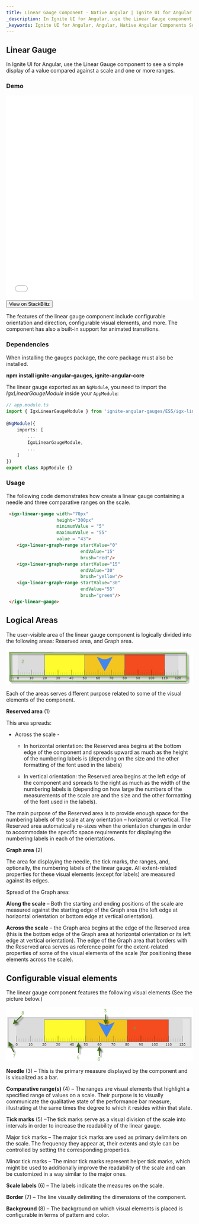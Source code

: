 ```yaml
---
title: Linear Gauge Component - Native Angular | Ignite UI for Angular 
_description: In Ignite UI for Angular, use the Linear Gauge component to see a simple display of a value compared against a scale and one or more ranges.  
_keywords: Ignite UI for Angular, Angular, Native Angular Components Suite, Native Angular Controls, Native Angular Components, Native Angular Components Library, Angular Chart, Angular Data Grid, Angular Chart Control, Angular Grid Component, Angular linear graph Component, Angular linear graph 
---
```

## Linear Gauge

In Ignite UI for Angular, use the Linear Gauge component to see a simple display of a value compared against a scale and one or more ranges.

### Demo

<div class="sample-container" style="height: 550px">
    <iframe id="linear-gauge-sample-iframe" src='{environment:demosBaseUrl}/linear-gauge-sample' width="100%" height="100%" seamless frameBorder="0" onload="onSampleIframeContentLoaded(this);"></iframe>
</div>
<div>
    <button data-localize="stackblitz" class="stackblitz-btn"   data-iframe-id="linear-gauge-sample-iframe" data-demos-base-url="{environment:demosBaseUrl}">View on StackBlitz
    </button>
</div>

<div class="divider--half"></div>

The features of the linear gauge component include configurable orientation and direction, configurable visual elements, and more. The component has also a built-in support for animated transitions.

### Dependencies
When installing the gauges package, the core package must also be installed.

**npm install ignite-angular-gauges, ignite-angular-core**

The linear gauge exported as an `NgModule`, you need to import the _IgxLinearGaugeModule_ inside your `AppModule`:

```typescript
// app.module.ts
import { IgxLinearGaugeModule } from 'ignite-angular-gauges/ES5/igx-linear-gauge-module';

@NgModule({
    imports: [
        ...
        IgxLinearGaugeModule,
        ...
    ]
})
export class AppModule {}
```

<div class="divider--half"></div>

### Usage

The following code demonstrates how create a linear gauge containing a needle and three comparative ranges on the scale.

```html
 <igx-linear-gauge width="70px"
                   height="300px"
                   minimumValue = "5"
                   maximumValue = "55"
                   value = "43">
    <igx-linear-graph-range startValue="0"
                            endValue="15"
                            brush="red"/>
    <igx-linear-graph-range startValue="15"
                            endValue="30"
                            brush="yellow"/>
    <igx-linear-graph-range startValue="30"
                            endValue="55"
                            brush="green"/>        
 </igx-linear-gauge>
```

<div class="divider--half"></div>

## Logical Areas

The user-visible area of the linear gauge component is logically divided into the following areas: Reserved area, and Graph area.

![](../images/Linear_Gauge_1.png)
 
Each of the areas serves different purpose related to some of the visual elements of the component.

**Reserved area** (1)

This area spreads:

* Across the scale -
    * In horizontal orientation: the Reserved area begins at the bottom edge of the component and spreads upward as much as the height of the numbering labels is (depending on the size and the other formatting of the font used in the labels)

    * In vertical orientation: the Reserved area begins at the left edge of the component and spreads to the right as much as the width of the numbering labels is (depending on how large the numbers of the measurements of the scale are and the size and the other formatting of the font used in the labels).

The main purpose of the Reserved area is to provide enough space for the numbering labels of the scale at any orientation – horizontal or vertical. The Reserved area automatically re-sizes when the orientation changes in order to accommodate the specific space requirements for displaying the numbering labels in each of the orientations.

**Graph area** (2)  

The area for displaying the needle, the tick marks, the ranges, and, optionally, the numbering labels of the linear gauge. All extent-related properties for these visual elements (except for labels) are measured against its edges. 

Spread of the Graph area:

**Along the scale** – Both the starting and ending positions of the scale are measured against the starting edge of the Graph area (the left edge at horizontal orientation or bottom edge at vertical orientation).

**Across the scale** – the Graph area begins at the edge of the Reserved area (this is the bottom edge of the Graph area at horizontal orientation or its left edge at vertical orientation). The edge of the Graph area that borders with the Reserved area serves as reference point for the extent-related properties of some of the visual elements of the scale (for positioning these elements across the scale).

## Configurable visual elements
The linear gauge component features the following visual elements (See the picture below.)
 
 ![](../images/Linear_Gauge_2.png)

**Needle** (3) – This is the primary measure displayed by the component and is visualized as a bar.

**Comparative range(s)** (4) – The ranges are visual elements that highlight a specified range of values on a scale. Their purpose is to visually communicate the qualitative state of the performance bar measure, illustrating at the same times the degree to which it resides within that state.

**Tick marks** (5) –The tick marks serve as a visual division of the scale into intervals in order to increase the readability of the linear gauge.

Major tick marks – The major tick marks are used as primary delimiters on the scale. The frequency they appear at, their extents and style can be controlled by setting the corresponding properties.

Minor tick marks – The minor tick marks represent helper tick marks, which might be used to additionally improve the readability of the scale and can be customized in a way similar to the major ones.

**Scale labels** (6) – The labels indicate the measures on the scale.

**Border** (7) – The line visually delimiting the dimensions of the component.

**Background** (8) – The background on which visual elements is placed is configurable in terms of pattern and color.

